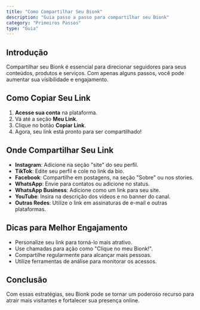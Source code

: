 ```yaml
---
title: "Como Compartilhar Seu Bionk"
description: "Guia passo a passo para compartilhar seu Bionk"
category: "Primeiros Passos"
type: "Guia"
---
```


## Introdução
Compartilhar seu Bionk é essencial para direcionar seguidores para seus conteúdos, produtos e serviços. Com apenas alguns passos, você pode aumentar sua visibilidade e engajamento.

## Como Copiar Seu Link
1. **Acesse sua conta** na plataforma.
2. Vá até a seção **Meu Link**.
3. Clique no botão **Copiar Link**.
4. Agora, seu link está pronto para ser compartilhado!

## Onde Compartilhar Seu Link
- **Instagram**: Adicione na seção "site" do seu perfil.
- **TikTok**: Edite seu perfil e cole no link da bio.
- **Facebook**: Compartilhe em postagens, na seção "Sobre" ou nos stories.
- **WhatsApp**: Envie para contatos ou adicione no status.
- **WhatsApp Business**: Adicione como um link para seu site.
- **YouTube**: Insira na descrição dos vídeos e no banner do canal.
- **Outras Redes**: Utilize o link em assinaturas de e-mail e outras plataformas.

## Dicas para Melhor Engajamento
- Personalize seu link para torná-lo mais atrativo.
- Use chamadas para ação como "Clique no meu Bionk!".
- Compartilhe regularmente para alcançar mais pessoas.
- Utilize ferramentas de análise para monitorar os acessos.

## Conclusão
Com essas estratégias, seu Bionk pode se tornar um poderoso recurso para atrair mais visitantes e fortalecer sua presença online.

